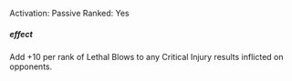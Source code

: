 Activation: Passive
Ranked: Yes
##### effect
Add +10 per rank of Lethal Blows to any
Critical Injury results inflicted on opponents.